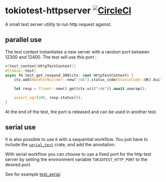# tokiotest-httpserver [![CircleCI](https://circleci.com/gh/iroco-co/tokiotest-httpserver/tree/main.svg?style=svg&circle-token=a1da75459de58e46b72e0bdb2e41c7e65cdefadc)](https://circleci.com/gh/iroco-co/tokiotest-httpserver/tree/main)

A small test server utility to run http request against.

## parallel use

The test context instantiates a new server with a random port between 12300 and 12400. The test will use this port : 

```rust
#[test_context(HttpTestContext)]
#[tokio::test]
async fn test_get_respond_200(ctx: &mut HttpTestContext) {
    ctx.add(HandlerBuilder::new("/ok").status_code(StatusCode::OK).build());

    let resp = Client::new().get(ctx.uri("/ok")).await.unwrap();

    assert_eq!(200, resp.status());
}
```

At the end of the test, the port is released and can be used in another test.

## serial use

It is also possible to use it with a sequential workflow. You just have to include the [`serial_test`](https://docs.rs/serial_test) crate, and add the annotation.

With serial workflow you can choose to use a fixed port for the http test server by setting the environment variable `TOKIOTEST_HTTP_PORT` to the desired port.

See for example [test_serial](tests/test_serial.rs).